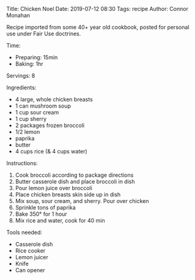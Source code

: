 Title: Chicken Noel
Date: 2019-07-12 08:30
Tags: recipe
Author: Connor Monahan

Recipe imported from some 40+ year old cookbook, posted for personal use under Fair Use doctrines.

Time: 
- Preparing: 15min
- Baking: 1hr

Servings: 8

Ingredients:
- 4 large, whole chicken breasts
- 1 can mushroom soup
- 1 cup sour cream
- 1 cup sherry
- 2 packages frozen broccoli
- 1/2 lemon
- paprika
- butter
- 4 cups rice (& 4 cups water)

Instructions:
1. Cook broccoli according to package directions
2. Butter casserole dish and place broccoli in dish
3. Pour lemon juice over broccoli
4. Place chicken breasts skin side up in dish
5. Mix soup, sour cream, and sherry. Pour over chicken
6. Sprinkle tons of paprika
7. Bake 350° for 1 hour
8. Mix rice and water, cook for 40 min

Tools needed:
- Casserole dish
- Rice cooker
- Lemon juicer
- Knife
- Can opener
